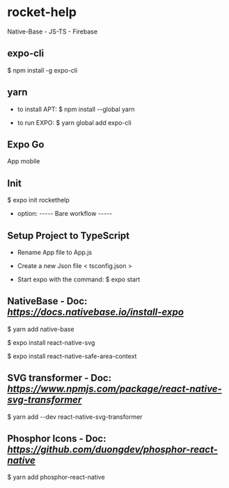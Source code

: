 # rocket-help
Native-Base - JS-TS - Firebase 


## expo-cli

$ npm install -g expo-cli

## yarn

- to install APT: $ npm install --global yarn

- to run EXPO: $ yarn global add expo-cli

## Expo Go

App mobile

## Init

$ expo init rockethelp

- option: ----- Bare workflow -----

## Setup Project to TypeScript

- Rename App file to App.js
- Create a new Json file < tsconfig.json >

- Start expo with the command: $ expo start

## NativeBase - Doc: _https://docs.nativebase.io/install-expo_

$ yarn add native-base

$ expo install react-native-svg

$ expo install react-native-safe-area-context


## SVG transformer - Doc: _https://www.npmjs.com/package/react-native-svg-transformer_

$ yarn add --dev react-native-svg-transformer


## Phosphor Icons - Doc: _https://github.com/duongdev/phosphor-react-native_

$ yarn add phosphor-react-native